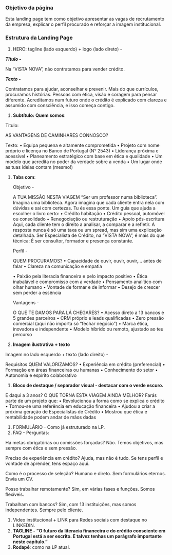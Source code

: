 ### Objetivo da página

Esta landing page tem como objetivo apresentar as vagas de recrutamento da empresa, explicar o perfil procurado e reforçar a imagem institucional.

### Estrutura da Landing Page

1. HERO:  tagline (lado esquerdo) + logo (lado direto) - 

***Titulo -*** 

Na “VISTA NOVA”, não contratamos para vender crédito.

***Texto -*** 

Contratamos para ajudar, aconselhar e prevenir.
Mais do que currículos, procuramos histórias. Pessoas com ética, visão e coragem para pensar diferente.
Acreditamos num futuro onde o crédito é explicado com clareza e assumido com consciência, e isso começa contigo.

1. **Subtítulo: Quem somos**: 

Titulo:

AS VANTAGENS DE CAMINHARES CONNOSCO?

Texto:
•	Equipa pequena e altamente comprometida
•	Projeto com nome próprio e licença no Banco de Portugal (N° 2543)
•	Liderança próxima e acessível
•	Planeamento estratégico com base em ética e qualidade
•	Um modelo que acredita no poder da verdade sobre a venda
•	Um lugar onde as tuas ideias contam (mesmo!)

1. **Tabs com**:
    
    Objetivo - 
    
    A TUA MISSÃO NESTA VIAGEM
    “Ser um professor numa biblioteca”.
    Imagina uma biblioteca. Agora imagina que cada cliente entra nela com dúvidas e sai com certezas. Tu és essa ponte. Um guia que ajuda a escolher o livro certo:
    •	Crédito habitação
    •	Crédito pessoal, automóvel ou consolidado
    •	Renegociação ou restruturação
    •	Apoio pós-escritura
    Aqui, cada cliente tem o direito a analisar, a comparar e a refletir. A resposta nunca é só uma taxa ou um spread, mas sim uma explicação detalhada.
    Ser Especialista de Crédito, na “VISTA NOVA”, é mais do que técnica: É ser consultor, formador e presença constante.
    
    Perfil - 
    
    QUEM PROCURAMOS?
    •	Capacidade de ouvir, ouvir, ouvir,… antes de falar
    •	Clareza na comunicação e empatia
    
    •	Paixão pela literacia financeira e pelo impacto positivo
    •	Ética inabalável e compromisso com a verdade
    •	Pensamento analítico com olhar humano
    •	Vontade de formar e de informar
    •	Desejo de crescer sem perder a essência
    
    Vantagens - 
    
    O QUE TE DAMOS PARA LÁ CHEGARES?
    •	Acesso direto a 13 bancos e 5 grandes parceiros
    •	CRM próprio e leads qualificadas
    •	Zero pressão comercial (aqui não importa só “fechar negócio”)
    •	Marca ética, inovadora e independente
    •	Modelo híbrido ou remoto, ajustado ao teu percurso
    
2. **Imagem ilustrativa + texto**

Imagem no lado esquerdo + texto (lado direito) -  

Requisitos
QUEM VALORIZAMOS?
•	Experiência em crédito (preferencial)
•	Formação em áreas financeiras ou humanas
•	Conhecimento do setor
•	Autonomia e espírito colaborativo

1. **Bloco de destaque / separador visual - destacar com o verde escuro.**

E daqui a 3 anos?
O QUE TORNA ESTA VIAGEM AINDA MELHOR?
Farás parte de um projeto que:
•	Revolucionou a forma como se explica o crédito
•	Tornou-se uma referência em educação financeira
•	Ajudou a criar a próxima geração de Especialistas de Crédito
•	Mostrou que ética e rentabilidade podem andar de mãos dadas

1. FORMULÁRIO - Como já estruturado na LP.
2. FAQ - Perguntas:

Há metas obrigatórias ou comissões forçadas?
Não. Temos objetivos, mas sempre com ética e sem pressão.

Preciso de experiência em crédito?
Ajuda, mas não é tudo. Se tens perfil e vontade de aprender, tens espaço aqui.

Como é o processo de seleção?
Humano e direto. Sem formulários eternos. Envia um CV.

Posso trabalhar remotamente?
Sim, em várias fases e funções. Somos flexíveis.

Trabalham com bancos?
Sim, com 13 instituições, mas somos independentes. Sempre pelo cliente.

1. Video institucional + LINK para Redes sociais com destaque no LINKEDIN.
2. **TAGLINE - "O futuro da literacia financeira e do crédito consciente em Portugal está a ser escrito. E talvez tenhas um parágrafo importante neste capítulo.”**
3. **Rodapé**: como na LP atual.